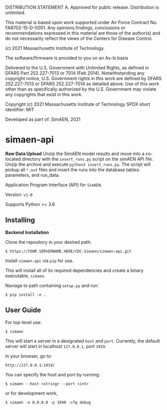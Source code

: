 DISTRIBUTION STATEMENT A. Approved for public release. Distribution is unlimited.

This material is based upon work supported under Air Force Contract No. FA8702-15-D-0001.
Any opinions,findings, conclusions or recommendations expressed in this material are those
of the author(s) and do not necessarily reflect the views of the Centers for Disease Control.

(c) 2021 Massachusetts Institute of Technology.

The software/firmware is provided to you on an As-Is basis

Delivered to the U.S. Government with Unlimited Rights, as defined in DFARS Part 252.227-7013
or 7014 (Feb 2014). Notwithstanding any copyright notice, U.S. Government rights in this work
are defined by DFARS 252.227-7013 or DFARS 252.227-7014 as detailed above. Use of this work
other than as specifically authorized by the U.S. Government may violate any copyrights that
exist in this work.

Copyright (c) 2021 Massachusetts Institute of Technology
SPDX short identifier: MIT

Developed as part of: SimAEN, 2021

# simaen-api

**Raw Data Upload**
Unzip the SimAEN model results and move into a co-located directory with the `insert_runs.py` script on the simAEN API file. Unzip the archive and execute `python3 insert_runs.py`. The script will pickup all `*.out` files and insert the runs into the database tables: parameters, and run_data.

Application Program Interface (API) for `SimAEN`.

Version: `v1.0`

Supports Python >= 3.6

Installing
----------

**Backend Installation**

Clone the repository in your desired path:
    
    $ https://YOUR.SERVERNAME.HERE/CDC-Simaen/simaen-api.git
    
Install `simaen-api` via `pip` for use.

This will install all of its required dependencies and create a binary executable, `simaen`.

Naviage to path containing `setup.py` and run:

    $ pip install -e .

    
User Guide
----------

For top-level use:

    $ simaen

This will start a server in a designated `host` and `port`. Currently, the default server will start in localhost `127.0.0.1`, port `1919`.

In your browser, go to:
    
    http://127.0.0.1:1919/
 
You can specify the host and port by running:
    
    $ simaen --host <string> --port <int>

or for development work,

    $ simaen -o 0.0.0.0 -p 1940 -cfg debug
    

